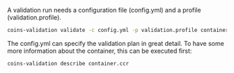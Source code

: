 A validation run needs a configuration file (config.yml) and a profile (validation.profile).

```bash
coins-validation validate -c config.yml -p validation.profile container.ccr
```

The config.yml can specify the validation plan in great detail. To have some more information about the container, this can be executed first:

```bash
coins-validation describe container.ccr
```